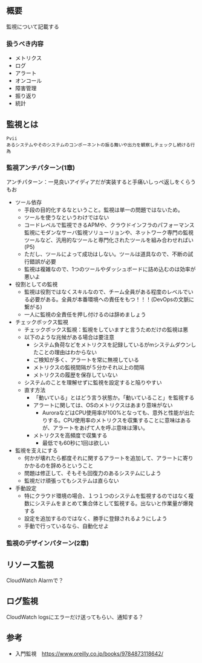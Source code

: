 ## 概要
監視について記載する

### 扱うべき内容
- メトリクス
- ログ
- アラート
- オンコール
- 障害管理
- 振り返り
- 統計

## 監視とは
```
Pvii
あるシステムやそのシステムのコンポーネントの振る舞いや出力を観察しチェックし続ける行為
```

### 監視アンチパターン(1章)
アンチパターン：一見良いアイディアだが実装すると手痛いしっぺ返しをくらうもお
- ツール依存
    - 手段の目的化するなということ。監視は単一の問題ではないため。
    - ツールを使うなというわけではない
    - コードレベルで監視できるAPMや、クラウドインフラのパフォーマンス監視にモダンなサーバ監視ソリューリョンや、ネットワーク専門の監視ツールなど、汎用的なツールと専門化されたツールを組み合わせればい(P5)
    - ただし、ツールによって成功はしない。ツールは道具なので、不断の試行錯誤が必要
    - 監視は複雑なので、1つのツールやダッシュボードに詰め込むのは効率が悪いよ
- 役割としての監視
    - 監視は役割ではなくスキルなので、チーム全員がある程度のレベルでいる必要がある。全員が本番環境への責任をもつ！！！(DevOpsの文脈に繋がる)
    - 一人に監視の全責任を押し付けるのは辞めましょう
- チェックボックス監視
    - チェックボックス監視：監視をしていますと言うためだけの監視は悪
    - 以下のような兆候がある場合は要注意
        - システム負荷などをメトリクスを記録しているがmシステムダウンしたことの理由はわからない
        - ご検知が多く、アラートを常に無視している
        - メトリクスの監視間隔が５分かそれ以上の間隔
        - メトリクスの履歴を保存していない
    - システムのことを理解せずに監視を設定すると陥りやすい
    - 直す方法
        - 「動いている」とはどう言う状態か。「動いていること」を監視する
        - アラートに関しては、OSのメトリクスはあまり意味がない
            - AuroraなどはCPU使用率が100%となっても、意外と性能が出たりする。CPU使用率のメトリクスを収集することに意味はあるが、アラートをあげて人を呼ぶ意味は薄い。
        - メトリクスを高頻度で収集する
            - 最低でも60秒に1回は欲しい
- 監視を支えにする
    - 何かが壊れたら都度それに関するアラートを追加して、アラートに寄りかかるのを辞めろということ
    - 問題は修正して、そもそも回復力のあるシステムにしよう
    - 監視だけ頑張ってもシステムは直らない
- 手動設定
    - 特にクラウド環境の場合、１つ１つのシステムを監視するのではなく複数にシステムをまとめて集合体として監視する。出ないと作業量が爆発する
    - 設定を追加するのではなく、勝手に登録されるようにしよう
    - 手動で行っているなら、自動化せよ

### 監視のデザインパターン(2章)

## リソース監視
CloudWatch Alarmで？

## ログ監視
CloudWatch logsにエラーだけ送ってもらい、通知する？

## 参考
- 入門監視　https://www.oreilly.co.jp/books/9784873118642/